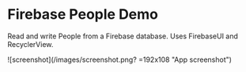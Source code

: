 # Firebase People Demo

Read and write People from a Firebase database.
Uses FirebaseUI and RecyclerView.

![screenshot](/images/screenshot.png? =192x108 "App screenshot")

